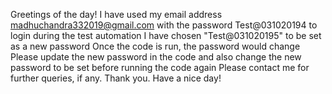 Greetings of the day!
I have used my email address madhuchandra332019@gmail.com with the password Test@031020194 to login during the test automation
I have chosen "Test@031020195" to be set as a new password
Once the code is run, the password would change
Please update the new password in the code and also change the new password to be set before running the code again
Please contact me for further queries, if any.
Thank you. Have a nice day!
